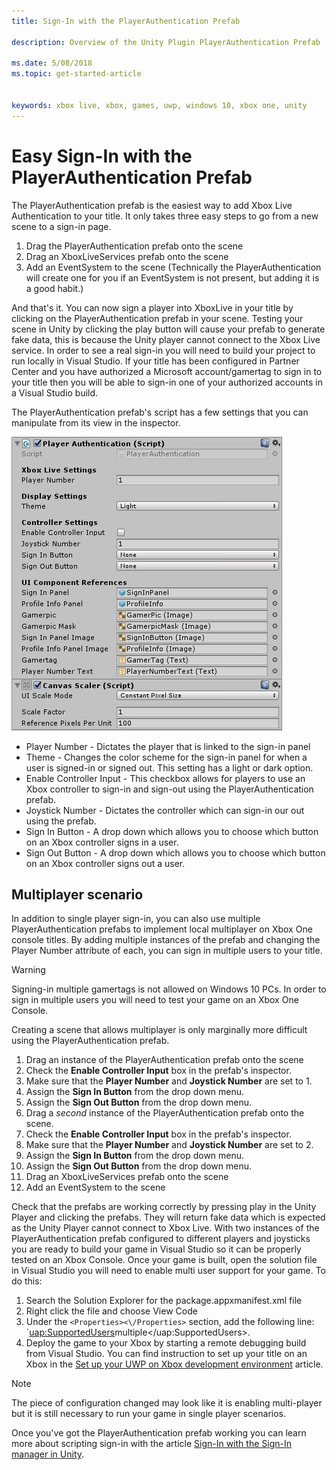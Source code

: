 ```yaml
---
title: Sign-In with the PlayerAuthentication Prefab

description: Overview of the Unity Plugin PlayerAuthentication Prefab

ms.date: 5/08/2018
ms.topic: get-started-article


keywords: xbox live, xbox, games, uwp, windows 10, xbox one, unity
---
```

# Easy Sign-In with the PlayerAuthentication Prefab

The PlayerAuthentication prefab is the easiest way to add Xbox Live Authentication to your title. It only takes three easy steps to go from a new scene to a sign-in page.

1. Drag the PlayerAuthentication prefab onto the scene
2. Drag an XboxLiveServices prefab onto the scene
3. Add an EventSystem to the scene (Technically the PlayerAuthentication will create one for you if an EventSystem is not present, but adding it is a good habit.)

And that's it. You can now sign a player into XboxLive in your title by clicking on the PlayerAuthentication prefab in your scene. Testing your scene in Unity by clicking the play button will cause your prefab to generate fake data, this is because the Unity player cannot connect to the Xbox Live service. In order to see a real sign-in you will need to build your project to run locally in Visual Studio. If your title has been configured in Partner Center and you have authorized a Microsoft account/gamertag to sign in to your title then you will be able to sign-in one of your authorized accounts in a Visual Studio build.

The PlayerAuthentication prefab's script has a few settings that you can manipulate from its view in the inspector.

![PlayerAuthentication inspector screenshot](../images/unity/playerauthentication_prefab_inspector.JPG)

* Player Number - Dictates the player that is linked to the sign-in panel
* Theme - Changes the color scheme for the sign-in panel for when a user is signed-in or signed out. This setting has a light or dark option.
* Enable Controller Input - This checkbox allows for players to use an Xbox controller to sign-in and sign-out using the PlayerAuthentication prefab.
* Joystick Number - Dictates the controller which can sign-in our out using the prefab.
* Sign In Button - A drop down which allows you to choose which button on an Xbox controller signs in a user.
* Sign Out Button - A drop down which allows you to choose which button on an Xbox controller signs out a user.

## Multiplayer scenario

In addition to single player sign-in, you can also use multiple PlayerAuthentication prefabs to implement local multiplayer on Xbox One console titles. By adding multiple instances of the prefab and changing the Player Number attribute of each, you can sign in multiple users to your title.

> [!WARNING]
> Signing-in multiple gamertags is not allowed on Windows 10 PCs. In order to sign in multiple users you will need to test your game on an Xbox One Console.

Creating a scene that allows multiplayer is only marginally more difficult using the PlayerAuthentication prefab.

1. Drag an instance of the PlayerAuthentication prefab onto the scene
2. Check the **Enable Controller Input** box in the prefab's inspector.
3. Make sure that the **Player Number** and **Joystick Number** are set to 1.
4. Assign the **Sign In Button** from the drop down menu.
5. Assign the **Sign Out Button** from the drop down menu.
6. Drag a *second* instance of the PlayerAuthentication prefab onto the scene.
7. Check the **Enable Controller Input** box in the prefab's inspector.
8. Make sure that the **Player Number** and **Joystick Number** are set to 2.
9. Assign the **Sign In Button** from the drop down menu.
10. Assign the **Sign Out Button** from the drop down menu.
11. Drag an XboxLiveServices prefab onto the scene
12. Add an EventSystem to the scene

Check that the prefabs are working correctly by pressing play in the Unity Player and clicking the prefabs. They will return fake data which is expected as the Unity Player cannot connect to Xbox Live. With two instances of the PlayerAuthentication prefab configured to different players and joysticks you are ready to build your game in Visual Studio so it can be properly tested on an Xbox Console. Once your game is built, open the solution file in Visual Studio you will need to enable multi user support for your game.
To do this:

1. Search the Solution Explorer for the package.appxmanifest.xml file
2. Right click the file and choose View Code
3. Under the `<Properties><\/Properties>` section, add the following line: `<uap:SupportedUsers>multiple<\/uap:SupportedUsers>.
4. Deploy the game to your Xbox by starting a remote debugging build from Visual Studio. You can find instruction to set up your title on an Xbox in the [Set up your UWP on Xbox development environment](../../xbox-apps/development-environment-setup.md) article.

> [!NOTE]
> The piece of configuration changed may look like it is enabling multi-player but it is still necessary to run your game in single player scenarios.

Once you've got the PlayerAuthentication prefab working you can learn more about scripting sign-in with the article [Sign-In with the Sign-In manager in Unity](sign-in-manager.md).